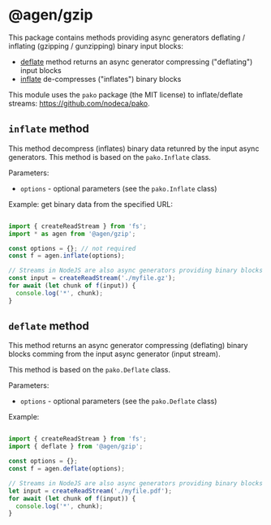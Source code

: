 @agen/gzip
===========

This package contains methods providing async generators deflating / inflating
(gzipping / gunzipping) binary input blocks:

* [deflate](#deflate-method) method returns an async generator compressing ("deflating") input blocks
* [inflate](#inflate-method) de-compresses ("inflates") binary blocks

This module uses the `pako` package (the MIT license) to inflate/deflate streams:
https://github.com/nodeca/pako.

`inflate` method
----------------

This method decompress (inflates) binary data retunred by the input async
generators.
This method is based on the `pako.Inflate` class.

Parameters:
* `options` - optional parameters (see the `pako.Inflate` class)

Example: get binary data from the specified URL:
```javascript

import { createReadStream } from 'fs';
import * as agen from '@agen/gzip';

const options = {}; // not required
const f = agen.inflate(options);

// Streams in NodeJS are also async generators providing binary blocks
const input = createReadStream('./myfile.gz');
for await (let chunk of f(input)) {
  console.log('*', chunk);
}

```

`deflate` method
----------------

This method returns an async generator compressing (deflating) binary blocks
comming from the input async generator (input stream).

This method is based on the `pako.Deflate` class.

Parameters:
* `options` - optional parameters (see the `pako.Deflate` class)

Example:
```javascript

import { createReadStream } from 'fs';
import { deflate } from '@agen/gzip';

const options = {};
const f = agen.deflate(options);

// Streams in NodeJS are also async generators providing binary blocks
let input = createReadStream('./myfile.pdf');
for await (let chunk of f(input)) {
  console.log('*', chunk);
}
```
